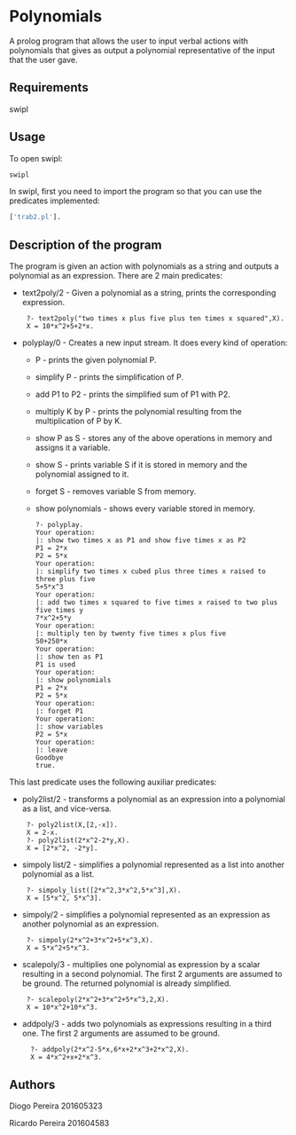 # Polynomials

A prolog program that allows the user to input verbal actions with polynomials that gives as output a polynomial
representative of the input that the user gave.

## Requirements
swipl

## Usage
To open swipl:
```bash
swipl
```

In swipl, first you need to import the program so that you can use the predicates implemented:
```bash
['trab2.pl'].
```

## Description of the program
The program is given an action with polynomials as a string and outputs a polynomial as an expression.
There are 2 main predicates:

   * text2poly/2 - Given a polynomial as a string, prints the corresponding expression.
                   
          ?- text2poly("two times x plus five plus ten times x squared",X).
          X = 10*x^2+5+2*x.
     
   * polyplay/0 - Creates a new input stream. It does every kind of operation:
      * P - prints the given polynomial P.
      * simplify P - prints the simplification of P.
      * add P1 to P2 - prints the simplified sum of P1 with P2.
      * multiply K by P - prints the polynomial resulting from the multiplication of P by K.
      * show P as S - stores any of the above operations in memory and assigns it a variable.
      * show S - prints variable S if it is stored in memory and the polynomial assigned to it.
      * forget S - removes variable S from memory.
      * show polynomials - shows every variable stored in memory.
   
            ?- polyplay.
            Your operation:
            |: show two times x as P1 and show five times x as P2
            P1 = 2*x
            P2 = 5*x
            Your operation:
            |: simplify two times x cubed plus three times x raised to three plus five
            5+5*x^3
            Your operation:
            |: add two times x squared to five times x raised to two plus five times y
            7*x^2+5*y
            Your operation:
            |: multiply ten by twenty five times x plus five
            50+250*x
            Your operation:
            |: show ten as P1
            P1 is used
            Your operation:
            |: show polynomials
            P1 = 2*x
            P2 = 5*x
            Your operation:
            |: forget P1
            Your operation:
            |: show variables
            P2 = 5*x
            Your operation:
            |: leave
            Goodbye
            true.
                          
                          
   This last predicate uses the following auxiliar predicates:
                          
   * poly2list/2 - transforms a polynomial as an expression into a polynomial as a list, and vice-versa. 
                   
          ?- poly2list(X,[2,-x]).
          X = 2-x.
          ?- poly2list(2*x^2-2*y,X).
          X = [2*x^2, -2*y].
                   
   * simpoly list/2 -  simplifies a polynomial represented as a list into another polynomial as a list.
   
   
          ?- simpoly_list([2*x^2,3*x^2,5*x^3],X).
          X = [5*x^2, 5*x^3].
                  
   * simpoly/2 - simplifies a polynomial represented as an expression as another polynomial as an expression.
   
          ?- simpoly(2*x^2+3*x^2+5*x^3,X).
          X = 5*x^2+5*x^3.
                  
   * scalepoly/3 - multiplies one polynomial as expression by a scalar resulting in a second polynomial. The first 2 arguments are assumed to be ground. The returned polynomial is already simplified.
   
          ?- scalepoly(2*x^2+3*x^2+5*x^3,2,X).
          X = 10*x^2+10*x^3.
                  
  * addpoly/3 - adds two polynomials as expressions resulting in a third one. The first 2 arguments are assumed to be ground.
  
          ?- addpoly(2*x^2-5*x,6*x+2*x^3+2*x^2,X).
          X = 4*x^2+x+2*x^3.
               
 ## Authors
 
   Diogo Pereira 201605323
   
   Ricardo Pereira 201604583
